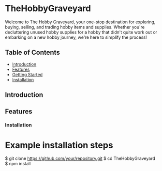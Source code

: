 # TheHobbyGraveyard

Welcome to The Hobby Graveyard, your one-stop destination for exploring, buying, selling, and trading hobby items and supplies. Whether you're decluttering unused hobby supplies for a hobby that didn't quite work out or embarking on a new hobby journey, we're here to simplify the process!

## Table of Contents

- [Introduction](#introduction)
- [Features](#features)
- [Getting Started](#getting-started)
- [Installation](#usage)


## Introduction



## Features



### Installation




# Example installation steps
$ git clone https://github.com/your/repository.git
$ cd TheHobbyGraveyard
$ npm install

